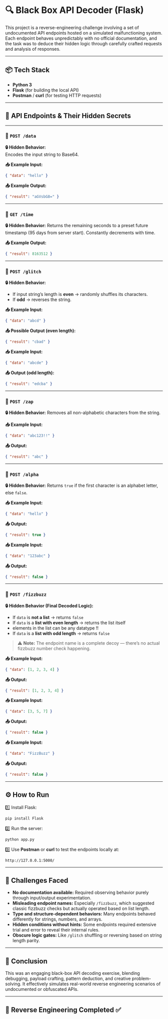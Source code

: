 # 🔍 Black Box API Decoder (Flask)

This project is a reverse-engineering challenge involving a set of undocumented API endpoints hosted on a simulated malfunctioning system. Each endpoint behaves unpredictably with no official documentation, and the task was to deduce their hidden logic through carefully crafted requests and analysis of responses.

---

## 📦 Tech Stack

- **Python 3**
- **Flask** (for building the local API)
- **Postman** / **curl** (for testing HTTP requests)

---

## 📖 API Endpoints & Their Hidden Secrets

---

### 📌 `POST /data`

**🔒 Hidden Behavior:**  
Encodes the input string to Base64.

**📥 Example Input:**
```json
{ "data": "hello" }
````

**📤 Example Output:**

```json
{ "result": "aGVsbG8=" }
```

---

### 📌 `GET /time`

**🔒 Hidden Behavior:**
Returns the remaining seconds to a preset future timestamp (95 days from server start). Constantly decrements with time.

**📤 Example Output:**

```json
{ "result": 8163512 }
```

---

### 📌 `POST /glitch`

**🔒 Hidden Behavior:**

* If input string’s length is **even** → randomly shuffles its characters.
* If **odd** → reverses the string.

**📥 Example Input:**

```json
{ "data": "abcd" }
```

**📤 Possible Output (even length):**

```json
{ "result": "cbad" }
```

**📥 Example Input:**

```json
{ "data": "abcde" }
```

**📤 Output (odd length):**

```json
{ "result": "edcba" }
```

---

### 📌 `POST /zap`

**🔒 Hidden Behavior:**
Removes all non-alphabetic characters from the string.

**📥 Example Input:**

```json
{ "data": "abc123!!" }
```

**📤 Output:**

```json
{ "result": "abc" }
```

---

### 📌 `POST /alpha`

**🔒 Hidden Behavior:**
Returns `true` if the first character is an alphabet letter, else `false`.

**📥 Example Input:**

```json
{ "data": "hello" }
```

**📤 Output:**

```json
{ "result": true }
```

**📥 Example Input:**

```json
{ "data": "123abc" }
```

**📤 Output:**

```json
{ "result": false }
```

---

### 📌 `POST /fizzbuzz`

**🔒 Hidden Behavior (Final Decoded Logic):**

* If `data` is **not a list** → returns `false`
* If `data` is a **list with even length** → returns the list itself
* elements in the list can be any datatype !!
* If `data` is a **list with odd length** → returns `false`

> ⚠️ **Note:** The endpoint name is a complete decoy — there’s no actual fizzbuzz number check happening.

**📥 Example Input:**

```json
{ "data": [1, 2, 3, 4] }
```

**📤 Output:**

```json
{ "result": [1, 2, 3, 4] }
```

**📥 Example Input:**

```json
{ "data": [3, 5, 7] }
```

**📤 Output:**

```json
{ "result": false }
```

**📥 Example Input:**

```json
{ "data": "FizzBuzz" }
```

**📤 Output:**

```json
{ "result": false }
```

---

## ⚙️ How to Run

1️⃣ Install Flask:

```bash
pip install Flask
```

2️⃣ Run the server:

```bash
python app.py
```

3️⃣ Use **Postman** or **curl** to test the endpoints locally at:

```
http://127.0.0.1:5000/
```

---

## 🚧 Challenges Faced

* **No documentation available:** Required observing behavior purely through input/output experimentation.
* **Misleading endpoint names:** Especially `/fizzbuzz`, which suggested classic fizzbuzz checks but actually operated based on list length.
* **Type and structure-dependent behaviors:** Many endpoints behaved differently for strings, numbers, and arrays.
* **Hidden conditions without hints:** Some endpoints required extensive trial and error to reveal their internal rules.
* **Obscure logic gates:** Like `/glitch` shuffling or reversing based on string length parity.

---

## 📌 Conclusion

This was an engaging black-box API decoding exercise, blending debugging, payload crafting, pattern deduction, and creative problem-solving. It effectively simulates real-world reverse engineering scenarios of undocumented or obfuscated APIs.

---

## 👑 Reverse Engineering Completed ✅

